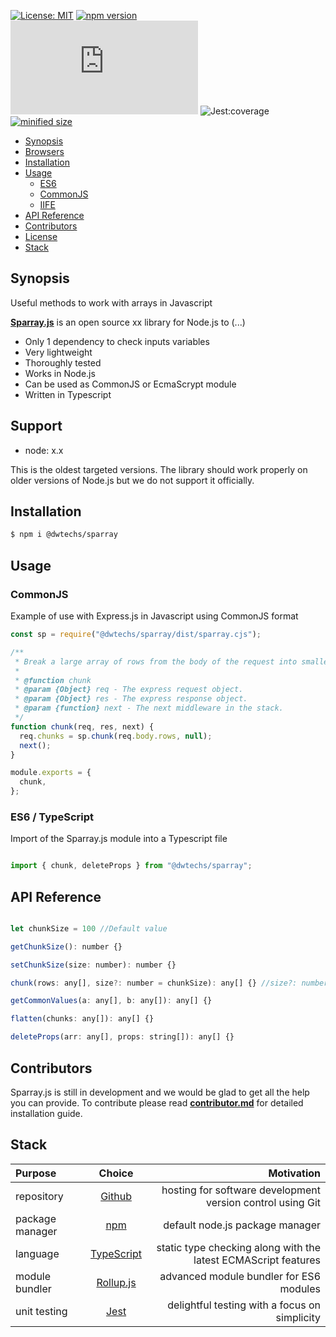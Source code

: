 
[![License: MIT](https://img.shields.io/npm/l/@dwtechs/sparray.svg?color=brightgreen)](https://opensource.org/licenses/MIT)
[![npm version](https://badge.fury.io/js/%40dwtechs%2Fsparray.svg)](https://www.npmjs.com/package/@dwtechs/sparray)
[![last version release date](https://img.shields.io/github/release-date/DWTechs/Sparray.js)](https://www.npmjs.com/package/@dwtechs/sparray)
![Jest:coverage](https://img.shields.io/badge/Jest:coverage-100%25-brightgreen.svg)
[![minified size](https://img.shields.io/bundlephobia/min/@dwtechs/sparray?color=brightgreen)](https://www.npmjs.com/package/@dwtechs/sparray)

- [Synopsis](#synopsis)
- [Browsers](#browsers)
- [Installation](#installation)
- [Usage](#usage)
  - [ES6](#es6)
  - [CommonJS](#commonjs)
  - [IIFE](#iife)
- [API Reference](#api-reference)
- [Contributors](#contributors)
- [License](#license)
- [Stack](#stack)


## Synopsis
Useful methods to work with arrays in Javascript

**[Sparray.js](https://github.com/DWTechs/Sparray.js)** is an open source xx library for Node.js to  (...)

- Only 1 dependency to check inputs variables
- Very lightweight
- Thoroughly tested
- Works in Node.js
- Can be used as CommonJS or EcmaScrypt module
- Written in Typescript


## Support

- node: x.x

This is the oldest targeted versions. The library should work properly on older versions of Node.js but we do not support it officially.  


## Installation

```bash
$ npm i @dwtechs/sparray
```


## Usage


### CommonJS

Example of use with Express.js in Javascript using CommonJS format 

```javascript
const sp = require("@dwtechs/sparray/dist/sparray.cjs");

/**
 * Break a large array of rows from the body of the request into smaller chunks.
 *
 * @function chunk
 * @param {Object} req - The express request object.
 * @param {Object} res - The express response object.
 * @param {function} next - The next middleware in the stack.
 */
function chunk(req, res, next) {
  req.chunks = sp.chunk(req.body.rows, null);
  next();
}

module.exports = {
  chunk,
};

```


### ES6 / TypeScript

Import of the Sparray.js module into a Typescript file

```javascript

import { chunk, deleteProps } from "@dwtechs/sparray";

```


## API Reference


```javascript

let chunkSize = 100 //Default value

getChunkSize(): number {}

setChunkSize(size: number): number {}

chunk(rows: any[], size?: number = chunkSize): any[] {} //size?: number

getCommonValues(a: any[], b: any[]): any[] {}

flatten(chunks: any[]): any[] {}

deleteProps(arr: any[], props: string[]): any[] {}

```

## Contributors

Sparray.js is still in development and we would be glad to get all the help you can provide.
To contribute please read **[contributor.md](https://github.com/DWTechs/Sparray.js/blob/main/contributor.md)** for detailed installation guide.


## Stack

| Purpose         |                    Choice                    |                                                     Motivation |
| :-------------- | :------------------------------------------: | -------------------------------------------------------------: |
| repository      |        [Github](https://github.com/)         |     hosting for software development version control using Git |
| package manager |     [npm](https://www.npmjs.com/get-npm)     |                                default node.js package manager |
| language        | [TypeScript](https://www.typescriptlang.org) | static type checking along with the latest ECMAScript features |
| module bundler  |      [Rollup.js](https://rollupjs.org)       |                        advanced module bundler for ES6 modules |
| unit testing    |          [Jest](https://jestjs.io/)          |                  delightful testing with a focus on simplicity |
